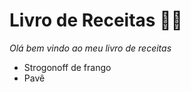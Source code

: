 # Livro de Receitas :woman_cook:

_Olá bem vindo ao meu livro de receitas_

- Strogonoff de frango
- Pavê





